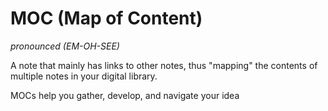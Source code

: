 # MOC (Map of Content) 
*pronounced (EM-OH-SEE)*

A note that mainly has links to other notes, thus "mapping" the contents of multiple notes in your digital library.  

MOCs help you gather, develop, and navigate your idea